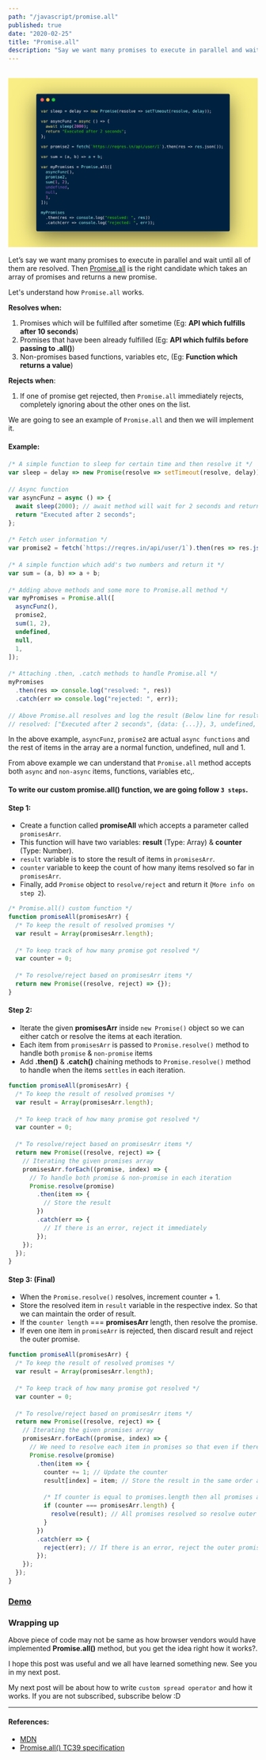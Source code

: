 ```yaml
---
path: "/javascript/promise.all"
published: true
date: "2020-02-25"
title: "Promise.all"
description: "Say we want many promises to execute in parallel and wait until all of them are resolved. Then Promise.all() is our candidate."
---
```


<br /><img src="./promise.all.png" alt="Promise.all" /><br />

Let’s say we want many promises to execute in parallel and wait until all of them are resolved. Then [Promise.all](https://developer.mozilla.org/en-US/docs/Web/JavaScript/Reference/Global_Objects/Promise/all) is the right candidate which takes an array of promises and returns a new promise.

Let's understand how `Promise.all` works.

<b>Resolves when:</b>

1. Promises which will be fulfilled after sometime (Eg: <b>API which fulfills after 10 seconds</b>)
1. Promises that have been already fulfilled (Eg: <b>API which fulfils before passing to .all()</b>)
1. Non-promises based functions, variables etc, (Eg: <b>Function which returns a value</b>)

<b>Rejects when</b>:

1. If one of promise get rejected, then `Promise.all` immediately rejects, completely ignoring about the other ones on the list.

We are going to see an example of `Promise.all` and then we will implement it.

#### Example:

```js
/* A simple function to sleep for certain time and then resolve it */
var sleep = delay => new Promise(resolve => setTimeout(resolve, delay));

// Async function
var asyncFunz = async () => {
  await sleep(2000); // await method will wait for 2 seconds and return below string
  return "Executed after 2 seconds";
};

/* Fetch user information */
var promise2 = fetch(`https://reqres.in/api/user/1`).then(res => res.json());

/* A simple function which add's two numbers and return it */
var sum = (a, b) => a + b;

/* Adding above methods and some more to Promise.all method */
var myPromises = Promise.all([
  asyncFunz(),
  promise2,
  sum(1, 2),
  undefined,
  null,
  1,
]);

/* Attaching .then, .catch methods to handle Promise.all */
myPromises
  .then(res => console.log("resolved: ", res))
  .catch(err => console.log("rejected: ", err));

// Above Promise.all resolves and log the result (Below line for result)
// resolved: ["Executed after 2 seconds", {data: {...}}, 3, undefined, null, 1]
```

In the above example, `asyncFunz`, `promise2` are actual `async functions` and the rest of items in the array are a normal function, undefined, null and 1.

From above example we can understand that `Promise.all` method accepts both `async` and `non-async` items, functions, variables etc,.

#### To write our custom <b>promise.all()</b> function, we are going follow `3 steps`.

#### Step 1:

- Create a function called <b>promiseAll</b> which accepts a parameter called `promisesArr`.
- This function will have two variables: <b>result</b> (Type: Array) & <b>counter</b> (Type: Number).
- `result` variable is to store the result of items in `promisesArr`.
- `counter` variable to keep the count of how many items resolved so far in `promisesArr`.
- Finally, add `Promise` object to `resolve/reject` and return it (`More info on step 2`).

```js
/* Promise.all() custom function */
function promiseAll(promisesArr) {
  /* To keep the result of resolved promises */
  var result = Array(promisesArr.length);

  /* To keep track of how many promise got resolved */
  var counter = 0;

  /* To resolve/reject based on promisesArr items */
  return new Promise((resolve, reject) => {});
}
```

#### Step 2:

- Iterate the given <b>promisesArr</b> inside `new Promise()` object so we can either catch or resolve the items at each iteration.
- Each item from `promisesArr` is passed to `Promise.resolve()` method to handle both `promise` & `non-promise` items
- Add <b>.then()</b> & <b>.catch()</b> chaining methods to `Promise.resolve()` method to handle when the items `settles` in each iteration.

```js
function promiseAll(promisesArr) {
  /* To keep the result of resolved promises */
  var result = Array(promisesArr.length);

  /* To keep track of how many promise got resolved */
  var counter = 0;

  /* To resolve/reject based on promisesArr items */
  return new Promise((resolve, reject) => {
    // Iterating the given promises array
    promisesArr.forEach((promise, index) => {
      // To handle both promise & non-promise in each iteration
      Promise.resolve(promise)
        .then(item => {
          // Store the result
        })
        .catch(err => {
          // If there is an error, reject it immediately
        });
    });
  });
}
```

#### Step 3: (Final)

- When the `Promise.resolve()` resolves, increment counter + 1.
- Store the resolved item in `result` variable in the respective index. So that we can maintain the order of result.
- If the `counter length` === <b>promisesArr</b> length, then resolve the promise.
- If even one item in `promiseArr` is rejected, then discard result and reject the outer promise.

```js
function promiseAll(promisesArr) {
  /* To keep the result of resolved promises */
  var result = Array(promisesArr.length);

  /* To keep track of how many promise got resolved */
  var counter = 0;

  /* To resolve/reject based on promisesArr items */
  return new Promise((resolve, reject) => {
    // Iterating the given promises array
    promisesArr.forEach((promise, index) => {
      // We need to resolve each item in promises so that even if there is non-promise item we can handle it
      Promise.resolve(promise)
        .then(item => {
          counter += 1; // Update the counter
          result[index] = item; // Store the result in the same order as given

          /* If counter is equal to promises.length then all promises are fulfilled */
          if (counter === promisesArr.length) {
            resolve(result); // All promises resolved so resolve outer promise
          }
        })
        .catch(err => {
          reject(err); // If there is an error, reject the outer promise immediately
        });
    });
  });
}
```

### [Demo](https://codesandbox.io/embed/promiseall-implementation-n9dlu?fontsize=14&hidenavigation=1&theme=dark)

### Wrapping up

Above piece of code may not be same as how browser vendors would have implemented <b>Promise.all()</b> method, but you get the idea right how it works?.

I hope this post was useful and we all have learned something new. See you in my next post.

My next post will be about how to write `custom spread operator` and how it works. If you are not subscribed, subscribe below :D

<hr />

#### References:

- [MDN](https://developer.mozilla.org/en-US/docs/Web/JavaScript/Reference/Global_Objects/Promise/all)
- [Promise.all() TC39 specification](https://tc39.es/ecma262/#sec-promise.all)
